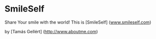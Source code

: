 # SmileSelf

Share Your smile with the world! This is [SmileSelf] (www.smileself.com)

by [Tamás Gellért] (http://www.aboutme.com)